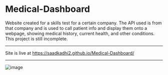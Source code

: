 # Medical-Dashboard
Website created for a skills test for a certain company. The API used is from that company and is used to call patient info and display them onto a webpage, showing medical history, current health, and other conditions. This project is still incomplete.
***
Site is live at https://saadkadhi2.github.io/Medical-Dashboard/
***
![image](https://github.com/user-attachments/assets/77f19e06-1096-45e8-bdc1-7af8d03d319f)
